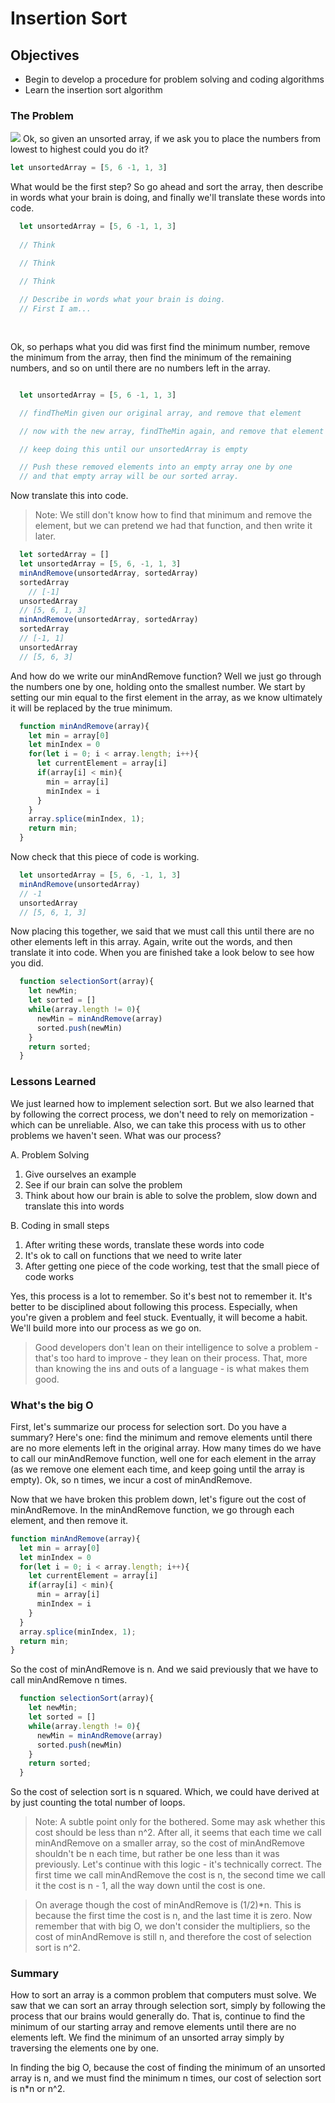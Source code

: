 # Insertion Sort

## Objectives

* Begin to develop a procedure for problem solving and coding algorithms
* Learn the insertion sort algorithm

### The Problem

![](http://quiz.geeksforgeeks.org/wp-content/uploads/2013/03/Insertion-Sort.jpg)
Ok, so given an unsorted array, if we ask you to place the numbers from lowest to highest could you do it?  

```javascript
let unsortedArray = [5, 6 -1, 1, 3]

```
What would be the first step?  So go ahead and sort the array, then describe in words what your brain is doing, and finally we'll translate these words into code.

```javascript
  let unsortedArray = [5, 6 -1, 1, 3]
  
  // Think

  // Think

  // Think
  
  // Describe in words what your brain is doing.
  // First I am...
 
 

```


Ok, so perhaps what you did was first find the minimum number, remove the minimum from the array, then find the minimum of the remaining numbers, and so on until there are no numbers left in the array.  

```javascript

  let unsortedArray = [5, 6 -1, 1, 3]

  // findTheMin given our original array, and remove that element

  // now with the new array, findTheMin again, and remove that element

  // keep doing this until our unsortedArray is empty

  // Push these removed elements into an empty array one by one
  // and that empty array will be our sorted array.
```

Now translate this into code.  

> Note: We still don't know how to find that minimum and remove the element, but we can pretend we had that function, and then write it later.

```javascript
  let sortedArray = []
  let unsortedArray = [5, 6, -1, 1, 3]
  minAndRemove(unsortedArray, sortedArray)
  sortedArray
    // [-1]
  unsortedArray
  // [5, 6, 1, 3]
  minAndRemove(unsortedArray, sortedArray)
  sortedArray
  // [-1, 1]
  unsortedArray
  // [5, 6, 3]
```

And how do we write our minAndRemove function? Well we just go through the numbers one by one, holding onto the smallest number.  We start by setting our min equal to the first element in the array, as we know ultimately it will be replaced by the true minimum.

```javascript
  function minAndRemove(array){
    let min = array[0]
    let minIndex = 0
    for(let i = 0; i < array.length; i++){
      let currentElement = array[i]
      if(array[i] < min){
        min = array[i]
        minIndex = i
      }
    }
    array.splice(minIndex, 1);
    return min;
  }
```

Now check that this piece of code is working.

```javascript
  let unsortedArray = [5, 6, -1, 1, 3]
  minAndRemove(unsortedArray)
  // -1
  unsortedArray
  // [5, 6, 1, 3]
```

Now placing this together, we said that we must call this until there are no other elements left in this array.  Again, write out the words, and then translate it into code.  When you are finished take a look below to see how you did.


```javascript
  function selectionSort(array){
    let newMin;
    let sorted = []
    while(array.length != 0){
      newMin = minAndRemove(array)
      sorted.push(newMin)
    }
    return sorted;
  }
```

### Lessons Learned

We just learned how to implement selection sort.  But we also learned that by following the correct process, we don't need to rely on memorization - which can be unreliable.  Also, we can take this process with us to other problems we haven't seen.  What was our process?

A. Problem Solving

1. Give ourselves an example
2. See if our brain can solve the problem
3. Think about how our brain is able to solve the problem, slow down and translate this into words

B. Coding in small steps

1. After writing these words, translate these words into code
2. It's ok to call on functions that we need to write later
3. After getting one piece of the code working, test that the small piece of code works

Yes, this process is a lot to remember.  So it's best not to remember it.  It's better to be disciplined about following this process.  Especially, when you're given a problem and feel stuck.  Eventually, it will become a habit.  We'll build more into our process as we go on. 

> Good developers don't lean on their intelligence to solve a problem - that's too hard to improve - they lean on their process.  That, more than knowing the ins and outs of a language - is what makes them good.

### What's the big O

First, let's summarize our process for selection sort.  Do you have a summary?  Here's one: find the minimum and remove elements until there are no more elements left in the original array.  How many times do we have to call our minAndRemove function, well one for each element in the array (as we remove one element each time, and keep going until the array is empty).  Ok, so n times, we incur a cost of minAndRemove.

Now that we have broken this problem down, let's figure out the cost of minAndRemove.  In the minAndRemove function, we go through each element, and then remove it.  

```javascript
function minAndRemove(array){
  let min = array[0]
  let minIndex = 0
  for(let i = 0; i < array.length; i++){
    let currentElement = array[i]
    if(array[i] < min){
      min = array[i]
      minIndex = i
    }
  }
  array.splice(minIndex, 1);
  return min;
}

```
So the cost of minAndRemove is n.  And we said previously that we have to call minAndRemove n times.

```javascript
  function selectionSort(array){
    let newMin;
    let sorted = []
    while(array.length != 0){
      newMin = minAndRemove(array)
      sorted.push(newMin)
    }
    return sorted;
  }
```

So the cost of selection sort is n squared.  Which, we could have derived at by just counting the total number of loops.

  > Note: A subtle point only for the bothered.  Some may ask whether this cost should be less than n^2.  After all, it seems that each time we call minAndRemove on a smaller array, so the cost of minAndRemove shouldn't be n each time, but rather be one less than it was previously.  Let's continue with this logic - it's technically correct.  The first time we call minAndRemove the cost is n, the second time we call it the cost is n - 1, all the way down until the cost is one.  

  > On average though the cost of minAndRemove is (1/2)*n.  This is because the first time the cost is n, and the last time it is zero.  Now remember that with big O, we don't consider the multipliers, so the cost of minAndRemove is still n, and therefore the cost of selection sort is n^2.

### Summary

How to sort an array is a common problem that computers must solve.  We saw that we can sort an array through selection sort, simply by following the process that our brains would generally do.  That is, continue to find the minimum of our starting array and remove elements until there are no elements left.  We find the minimum of an unsorted array simply by traversing the elements one by one.

In finding the big O, because the cost of finding the minimum of an unsorted array is n, and we must find the minimum n times, our cost of selection sort is n*n or n^2.  
